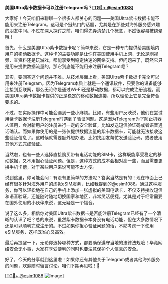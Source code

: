 **美国Ultra紫卡数据卡可以注册Telegram吗？[[TG💪+ @esim1088](https://t.me/s/esim1088)]**

大家好！今天咱们来聊聊一个很多人都关心的问题——美国Ultra紫卡数据卡能不能用来注册Telegram。这可是个挺热门的话题，尤其是在那些对海外服务感兴趣的朋友中间。不过在深入探讨之前，咱们得先弄清楚几个概念，不然很容易被绕晕哦！

首先，什么是美国Ultra紫卡数据卡呢？简单来说，它是一种专门提供给美国境内用户的移动数据卡。这种卡的主要功能是让你在美国使用手机上网，无论是刷视频、查资料还是玩游戏，都能享受到稳定快速的网络支持。但问题来了，既然它只是用来提供数据流量的，那它到底能不能用来注册Telegram呢？

其实，要回答这个问题并不难。从技术层面上看，美国Ultra紫卡数据卡完全可以用来注册Telegram。因为Telegram本质上就是一个通讯软件，只要你的设备能够连接到互联网，那么无论你是通过Wi-Fi还是移动数据，都可以完成注册流程。而美国Ultra紫卡数据卡提供的正是稳定的移动数据连接，所以理论上它是完全符合要求的。

不过，在实际操作中可能会遇到一些小麻烦。比如，有些用户反映说，他们在尝试用紫卡数据卡注册Telegram时遇到了验证问题。这是因为Telegram为了防止机器人滥用，会对新用户的注册进行一定的安全验证，比如发送短信验证码或者语音通话确认。而如果你使用的是一张仅提供数据流量的紫卡数据卡，可能就无法接收这些验证信息了。这时候就需要额外想办法，比如找朋友帮忙发送验证码，或者使用其他方式完成验证。

当然啦，也有一些人选择直接购买带有电话功能的SIM卡，这样既能享受稳定的移动数据，又不用担心验证问题。但是，这种方式的成本会相对高一些，而且需要更换手机卡槽，对于某些用户来说可能不太方便。

说到这里，你可能会问：有没有更简单的方法呢？答案当然是有的！现在市面上已经有很多针对海外用户的虚拟eSIM服务，比如我提到的@esim1088。通过这种服务，你可以轻松地在自己的手机上添加一张虚拟的美国电话卡，不仅支持接收短信和语音验证，还能随时随地切换国家和地区，非常灵活便捷。尤其是对于经常需要在国外使用的小伙伴来说，这无疑是一个福音。

说了这么多，相信你对美国Ultra紫卡数据卡是否能注册Telegram已经有了一个清晰的认识了吧？总的来说，虽然紫卡数据卡本身没有电话功能，但在大多数情况下还是可以顺利完成注册的。不过如果你担心验证问题的话，不妨考虑一下使用eSIM服务，这样既省心又高效。

最后再提醒一下，无论你选择哪种方式，都要确保遵守当地的法律法规哦！毕竟网络安全无小事，大家在享受便利的同时也要注意保护个人信息的安全。

好了，今天的分享就到这里啦！如果你还有其他关于Telegram或者其他海外服务的问题，欢迎随时留言讨论。咱们下期再见啦！👋

[[TG💪+ @esim1088](https://t.me/s/esim1088) ![Image](https://i.postimg.cc/4NQfJmqS/Snipaste-2025-05-13-00-14-12.png)]